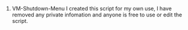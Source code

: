 1. VM-Shutdown-Menu I created this script for my own use, I have removed any private infomation and anyone is free to use or edit the script.
